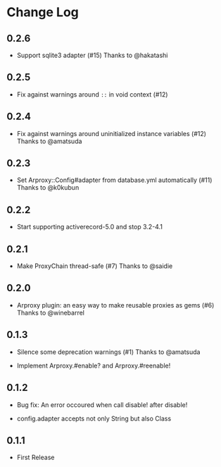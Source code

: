 # Change Log
## 0.2.6
* Support sqlite3 adapter (#15)
  Thanks to @hakatashi

## 0.2.5
* Fix against warnings around `::` in void context (#12)

## 0.2.4
* Fix against warnings around uninitialized instance variables (#12)
  Thanks to @amatsuda

## 0.2.3
* Set Arproxy::Config#adapter from database.yml automatically (#11)
  Thanks to @k0kubun

## 0.2.2
* Start supporting activerecord-5.0 and stop 3.2-4.1

## 0.2.1
* Make ProxyChain thread-safe (#7)
  Thanks to @saidie

## 0.2.0
* Arproxy plugin: an easy way to make reusable proxies as gems (#6)
  Thanks to @winebarrel

## 0.1.3
* Silence some deprecation warnings (#1)
  Thanks to @amatsuda

* Implement Arproxy.#enable? and Arproxy.#reenable!

## 0.1.2
* Bug fix: An error occoured when call disable! after disable!

* config.adapter accepts not only String but also Class

## 0.1.1
* First Release
